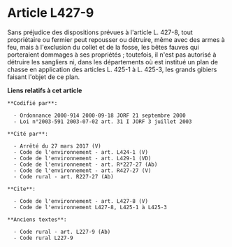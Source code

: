 # Article L427-9

Sans préjudice des dispositions prévues à l'article L. 427-8, tout propriétaire ou fermier peut repousser ou détruire, même
avec des armes à feu, mais à l'exclusion du collet et de la fosse, les bêtes fauves qui porteraient dommages à ses
propriétés ; toutefois, il n'est pas autorisé à détruire les sangliers ni, dans les départements où est institué un plan de
chasse en application des articles L. 425-1 à L. 425-3, les grands gibiers faisant l'objet de ce plan.

**Liens relatifs à cet article**

	**Codifié par**:

	  - Ordonnance 2000-914 2000-09-18 JORF 21 septembre 2000
	  - Loi n°2003-591 2003-07-02 art. 31 I JORF 3 juillet 2003

	**Cité par**:

	  - Arrêté du 27 mars 2017 (V)
	  - Code de l'environnement - art. L424-1 (V)
	  - Code de l'environnement - art. L429-1 (VD)
	  - Code de l'environnement - art. R*227-27 (Ab)
	  - Code de l'environnement - art. R427-27 (V)
	  - Code rural - art. R227-27 (Ab)

	**Cite**:

	  - Code de l'environnement - art. L427-8 (V)
	  - Code de l'environnement L427-8, L425-1 à L425-3

	**Anciens textes**:

	  - Code rural - art. L227-9 (Ab)
	  - Code rural L227-9
